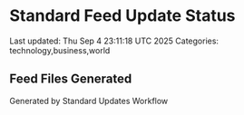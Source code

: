 # Standard Feed Update Status
Last updated: Thu Sep  4 23:11:18 UTC 2025
Categories: technology,business,world

## Feed Files Generated

Generated by Standard Updates Workflow

